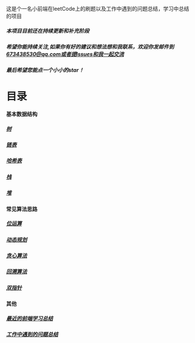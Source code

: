 这是个一名小前端在leetCode上的刷题以及工作中遇到的问题总结，学习中总结的项目

##### 本项目目前还在持续更新和补充阶段
##### 希望你能持续关注,如果你有好的建议和想法想和我联系，欢迎你发邮件到 673438530@qq.com或者提Issues和我一起交流
##### 最后希望您能点一个小小的star！

# 目录

#### 基本数据结构

##### [树](./markdown/leetcode/tree.md)
##### [链表](./markdown/leetcode/listNode.md)
##### [哈希表](./markdown/leetcode/hash.md)
##### [栈](./markdown/leetcode/stack.md)
##### [堆](./markdown/leetcode/heap.md)

#### 常见算法思路
##### [位运算](./markdown/leetcode/bit.md)
##### [动态规划](./markdown/leetcode/dp.md)
##### [贪心算法](./markdown/leetcode/greedy.md)
##### [回溯算法](./markdown/leetcode/back.md)
##### [双指针](./markdown/leetcode/doublePointer.md)

#### 其他
##### [最近的前端学习总结](./markdown/study/index.md)
##### [工作中遇到的问题总结](./markdown/problem/index.md)
